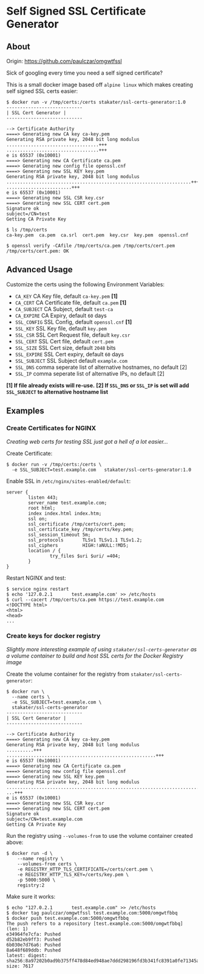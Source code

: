 Self Signed SSL Certificate Generator
=================================================

About
-----
Origin: https://github.com/paulczar/omgwtfssl

Sick of googling every time you need a self signed certificate?

This is a small docker image based off `alpine linux` which makes creating self signed SSL certs easier:

```
$ docker run -v /tmp/certs:/certs stakater/ssl-certs-generator:1.0
----------------------------
| SSL Cert Generator |
----------------------------

--> Certificate Authority
====> Generating new CA key ca-key.pem
Generating RSA private key, 2048 bit long modulus
..................................+++
..................................+++
e is 65537 (0x10001)
====> Generating new CA Certificate ca.pem
====> Generating new config file openssl.cnf
====> Generating new SSL KEY key.pem
Generating RSA private key, 2048 bit long modulus
....................................................................+++
........................+++
e is 65537 (0x10001)
====> Generating new SSL CSR key.csr
====> Generating new SSL CERT cert.pem
Signature ok
subject=/CN=test
Getting CA Private Key

$ ls /tmp/certs 
ca-key.pem  ca.pem  ca.srl  cert.pem  key.csr  key.pem  openssl.cnf

$ openssl verify -CAfile /tmp/certs/ca.pem /tmp/certs/cert.pem 
/tmp/certs/cert.pem: OK

```

Advanced Usage
--------------

Customize the certs using the following Environment Variables:

* `CA_KEY` CA Key file, default `ca-key.pem` __[1]__
* `CA_CERT` CA Certificate file, default `ca.pem` __[1]__
* `CA_SUBJECT` CA Subject, default `test-ca`
* `CA_EXPIRE` CA Expiry, default `60` days
* `SSL_CONFIG` SSL Config, default `openssl.cnf` __[1]__
* `SSL_KEY` SSL Key file, default `key.pem`
* `SSL_CSR` SSL Cert Request file, default `key.csr`
* `SSL_CERT` SSL Cert file, default `cert.pem`
* `SSL_SIZE` SSL Cert size, default `2048` bits
* `SSL_EXPIRE` SSL Cert expiry, default `60` days
* `SSL_SUBJECT` SSL Subject default `example.com`
* `SSL_DNS` comma seperate list of alternative hostnames, no default [2]
* `SSL_IP` comma seperate list of alternative IPs, no default [2]

__[1] If file already exists will re-use.__
__[2] If `SSL_DNS` or `SSL_IP` is set will add `SSL_SUBJECT` to alternative hostname list__

Examples
--------

### Create Certificates for NGINX

_Creating web certs for testing SSL just got a hell of a lot easier..._

Create Certificate:
```
$ docker run -v /tmp/certs:/certs \
  -e SSL_SUBJECT=test.example.com   stakater/ssl-certs-generator:1.0
```

Enable SSL in `/etc/nginx/sites-enabled/default`:

```
server {
        listen 443;
        server_name test.example.com;
        root html;
        index index.html index.htm;
        ssl on;
        ssl_certificate /tmp/certs/cert.pem;
        ssl_certificate_key /tmp/certs/key.pem;
        ssl_session_timeout 5m;
        ssl_protocols       TLSv1 TLSv1.1 TLSv1.2;
        ssl_ciphers         HIGH:!aNULL:!MD5;
        location / {
                try_files $uri $uri/ =404;
        }
}
```

Restart NGINX and test:

```
$ service nginx restart
$ echo '127.0.2.1       test.example.com' >> /etc/hosts
$ curl --cacert /tmp/certs/ca.pem https://test.example.com
<!DOCTYPE html>
<html>
<head>
...
```


### Create keys for docker registry

_Slightly more interesting example of using `stakater/ssl-certs-generator` as a volume container to build and host SSL certs for the Docker Registry image_

Create the volume container for the registry from `stakater/ssl-certs-generator`:

```
$ docker run \
  --name certs \
  -e SSL_SUBJECT=test.example.com \
  stakater/ssl-certs-generator
----------------------------
| SSL Cert Generator |
----------------------------

--> Certificate Authority
====> Generating new CA key ca-key.pem
Generating RSA private key, 2048 bit long modulus
..........+++
.......................................................+++
e is 65537 (0x10001)
====> Generating new CA Certificate ca.pem
====> Generating new config file openssl.cnf
====> Generating new SSL KEY key.pem
Generating RSA private key, 2048 bit long modulus
........................................................................................................................................................+++
...+++
e is 65537 (0x10001)
====> Generating new SSL CSR key.csr
====> Generating new SSL CERT cert.pem
Signature ok
subject=/CN=test.example.com
Getting CA Private Key
```

Run the registry using `--volumes-from` to use the volume container created above:

```
$ docker run -d \
    --name registry \
    --volumes-from certs \
    -e REGISTRY_HTTP_TLS_CERTIFICATE=/certs/cert.pem \
    -e REGISTRY_HTTP_TLS_KEY=/certs/key.pem \
    -p 5000:5000 \
    registry:2
```

Make sure it works:
```
$ echo "127.0.2.1       test.example.com" >> /etc/hosts
$ docker tag paulczar/omgwtfssl test.example.com:5000/omgwtfbbq
$ docker push test.example.com:5000/omgwtfbbq
The push refers to a repository [test.example.com:5000/omgwtfbbq] (len: 1)
e34964fe7cfa: Pushed 
d52b82eb9ff3: Pushed 
6b030e7d76a6: Pushed 
8a648f689ddb: Pushed 
latest: digest: sha256:8a97202b0ad9b375ff478d84ed948ae7ddd298196fd3b341fc8391a0fe71345a size: 7617
```    
